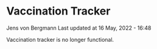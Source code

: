 Vaccination Tracker
================
Jens von Bergmann
Last updated at 16 May, 2022 - 16:48

Vaccination tracker is no longer functional.
